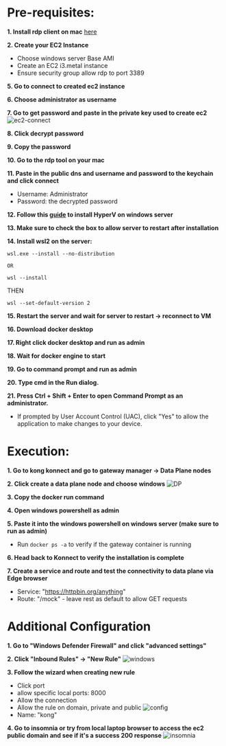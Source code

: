 # Pre-requisites:
__1. Install rdp client on mac__
[here](https://docs.aws.amazon.com/AWSEC2/latest/UserGuide/connect-rdp.html)

__2. Create your EC2 Instance__
- Choose windows server Base AMI
- Create an EC2 i3.metal instance
- Ensure security group allow rdp to port 3389

__5. Go to connect to created ec2 instance__

__6. Choose administrator as username__

__7. Go to get password and paste in the private key used to create ec2__
![ec2-connect](/kong_windows_setup/img/ec2-connect.png)

__8. Click decrypt password__

__9. Copy the password__

__10. Go to the rdp tool on your mac__

__11. Paste in the public dns and username and password to the keychain and click connect__
  - Username: Administrator
  - Password: the decrypted password

__12. Follow this [guide](https://docs.microsoft.com/en-us/windows/wsl/install-win10) to install HyperV on windows server__

__13. Make sure to check the box to allow server to restart after installation__

__14. Install wsl2 on the server:__
```
wsl.exe --install --no-distribution

OR

wsl --install
```
THEN
```
wsl --set-default-version 2
```

__15. Restart the server and wait for server to restart -> reconnect to VM__

__16. Download docker desktop__

__17. Right click docker desktop and run as admin__

__18. Wait for docker engine to start__

__19. Go to command prompt and run as admin__

__20. Type cmd in the Run dialog.__

__21. Press Ctrl + Shift + Enter to open Command Prompt as an administrator.__
- If prompted by User Account Control (UAC), click "Yes" to allow the application to make changes to your device.

# Execution:
__1. Go to kong konnect and go to gateway manager -> Data Plane nodes__

__2. Click create a data plane node and choose windows__
![DP](/kong-windows-setup/img/dp.png)

__3. Copy the docker run command__

__4. Open windows powershell as admin__

__5. Paste it into the windows powershell on windows server (make sure to run as admin)__
  - Run `docker ps -a` to verify if the gateway container is running

__6. Head back to Konnect to verify the installation is complete__

__7. Create a service and route and test the connectivity to data plane via Edge browser__
  - Service: "https://httpbin.org/anything"
  - Route: "/mock" - leave rest as default to allow GET requests


# Additional Configuration
__1. Go to "Windows Defender Firewall" and click "advanced settings"__

__2. Click "Inbound Rules" -> "New Rule"__
![windows](/kong_windows_setup/img/windows_defender.png)

__3. Follow the wizard when creating new rule__
- Click port
- allow specific local ports: 8000
- Allow the connection
- Allow the rule on domain, private and public
![config](/kong_windows_setup/img/windows_defender_config.png)
- Name: "kong"

__4. Go to insomnia or try from local laptop browser to access the ec2 public domain and see if it's a success 200 response__
![insomnia](/kong_windows_setup/img/insomnia.png)
